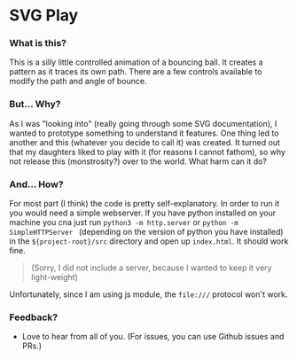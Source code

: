 # SVG Play


### What is this?
This is a silly little controlled animation of a bouncing ball. It creates a pattern as it traces its own path.
There are a few controls available to modify the path and angle of bounce.


### But... Why?
As I was "looking into" (really going through some SVG documentation), I wanted to prototype something to understand it features. One thing led to another and this (whatever you decide to call it) was created. It turned out that my daughters liked to play with it (for reasons I cannot fathom), so why not release this (monstrosity?) over to the world. What harm can it do?


### And... How?
For most part (I think) the code is pretty self-explanatory. In order to run it you would need a simple webserver. If you have python installed on your machine you cna just run `python3 -m http.server` or `python -m SimpleHTTPServer
` (depending on the version of python you have installed) in the `${project-root}/src` directory and open up `index.html`. It should work fine.
> (Sorry, I did not include a server, because I wanted to keep it very light-weight)

Unfortunately, since I am using js module, the `file:///` protocol won't work.

### Feedback?

- Love to hear from all of you. (For issues, you can use Github issues and PRs.)


